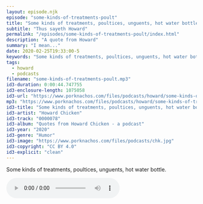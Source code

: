 ```yaml
---
layout: episode.njk
episode: "some-kinds-of-treatments-poult"
title: "Some kinds of treatments, poultices, unguents, hot water bottle."
subtitle: "Thus sayeth Howard"
permalink: "/episodes/some-kinds-of-treatments-poult/index.html"
description: "A quote from Howard"
summary: "I mean..."
date: 2020-02-25T19:33:00-5
keywords: "Some kinds of treatments, poultices, unguents, hot water bottle."
tags:
  - howard
  - podcasts
filename: "some-kinds-of-treatments-poult.mp3"
id3-duration: 0:00:44.747755
id3-enclosure-length: 1075058
id3-url: "https://www.porknachos.com/files/podcasts/howard/some-kinds-of-treatments-poult.mp3"
mp3: "https://www.porknachos.com/files/podcasts/howard/some-kinds-of-treatments-poult.mp3"
id3-title: "Some kinds of treatments, poultices, unguents, hot water bottle."
id3-artist: "Howard Chicken"
id3-track: "0000078"
id3-album: "Quotes from Howard Chicken - a podcast"
id3-year: "2020"
id3-genre: "Humor"
id3-image: "https://www.porknachos.com/files/podcasts/chk.jpg"
id3-copyright: "CC BY 4.0"
id3-explicit: "clean"
---
```

Some kinds of treatments, poultices, unguents, hot water bottle.

<audio controls>
  <source src="https://www.porknachos.com/files/podcasts/howard/some-kinds-of-treatments-poult.mp3">
</audio>
